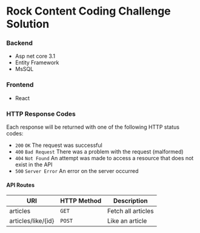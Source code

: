 # Rock Content Coding Challenge Solution


### Backend
- Asp net core 3.1
- Entity Framework
- MsSQL

### Frontend
- React

### HTTP Response Codes

Each response will be returned with one of the following HTTP status codes:

- `200` `OK` The request was successful
- `400` `Bad Request` There was a problem with the request (malformed)
- `404` `Not Found` An attempt was made to access a resource that does not exist in the API
- `500` `Server Error` An error on the server occurred


#### API Routes

| URI                                                     | HTTP Method | Description                               |
| ------------------------------------------------------- | ----------- | ----------------------------------------- |
| articles                                                | `GET`       | Fetch all articles                        |
| articles/like/{id}                                      | `POST`      | Like an article                           |
